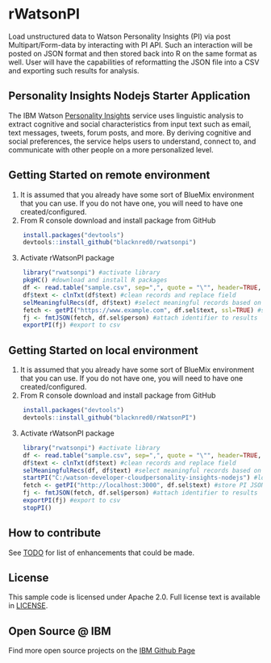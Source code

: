 # rWatsonPI
Load unstructured data to Watson Personality Insights (PI) via post Multipart/Form-data by interacting with PI API.  Such an interaction will be posted on JSON format and then stored back into R on the same format as well.  User will have the capabilities of reformatting the JSON file into a CSV and exporting such results for analysis.

## Personality Insights Nodejs Starter Application
The IBM Watson [Personality Insights](https://github.com/watson-developer-cloud/personality-insights-nodejs) service uses linguistic analysis to extract cognitive and social characteristics from input text such as email, text messages, tweets, forum posts, and more. By deriving cognitive and social preferences, the service helps users to understand, connect to, and communicate with other people on a more personalized level.

## Getting Started on remote environment
1. It is assumed that you already have some sort of BlueMix environment that you can use.  If you do not have one, you will need to have one created/configured.
2. From R console download and install package from GitHub
``` R
	install.packages("devtools")
	devtools::install_github("blacknred0/rwatsonpi")
```
3. Activate rWatsonPI package
``` R
    library("rwatsonpi") #activate library
	pkgHC() #download and install R packages
    df <- read.table("sample.csv", sep=",", quote = "\"", header=TRUE, fill=FALSE) #import sample csv into R
    df$text <- clnTxt(df$text) #clean records and replace field
	selMeaningfulRecs(df, df$text) #select meaningful records based on criteria
	fetch <- getPI("https://www.example.com", df.sel$text, ssl=TRUE) #store PI JSON results. tranfer will be encrypted. if you do not want encryption, simply remove ssl
    fj <- fmtJSON(fetch, df.sel$person) #attach identifier to results
	exportPI(fj) #export to csv
```

## Getting Started on local environment
1. It is assumed that you already have some sort of BlueMix environment that you can use.  If you do not have one, you will need to have one created/configured.
2. From R console download and install package from GitHub
``` R
	install.packages("devtools")
	devtools::install_github("blacknred0/rWatsonPI")
```
3. Activate rWatsonPI package
``` R
    library("rwatsonpi") #activate library
    df <- read.table("sample.csv", sep=",", quote = "\"", header=TRUE, fill=FALSE) #import sample csv into R
    df$text <- clnTxt(df$text) #clean records and replace field
	selMeaningfulRecs(df, df$text) #select meaningful records based on criteria
    startPI("C:/watson-developer-cloudpersonality-insights-nodejs") #location where personality insights is located
    fetch <- getPI("http://localhost:3000", df.sel$text) #store PI JSON results.
    fj <- fmtJSON(fetch, df.sel$person) #attach identifier to results
	exportPI(fj) #export to csv
    stopPI() 
```

## How to contribute
See [TODO](TODO) for list of enhancements that could be made.

## License
  This sample code is licensed under Apache 2.0. Full license text is available in [LICENSE](LICENSE).

## Open Source @ IBM
  Find more open source projects on the [IBM Github Page](http://ibm.github.io/)